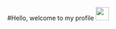 #Hello, welcome to my profile <img src="https://raw.githubusercontent.com/MartinHeinz/MartinHeinz/master/wave.gif" width="30px">
